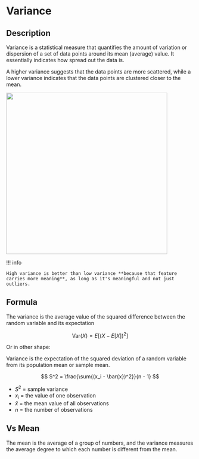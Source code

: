 # Variance

## Description

Variance is a statistical measure that quantifies the amount of variation or dispersion of a set of data points around its mean (average) value.
It essentially indicates how spread out the data is.

A higher variance suggests that the data points are more scattered, while a lower variance indicates that the data points are clustered closer to the mean.

<img src="image1.jpg" style="width:4.5in" />

!!! info

    High variance is better than low variance **because that feature carries more meaning**, as long as it's meaningful and not just outliers.

## Formula

The variance is the average value of the squared difference between the random variable and its expectation

$$
\text{Var}(X) = E[(X - E[X])^2]
$$

Or in other shape:

Variance is the expectation of the squared deviation of a random variable from its population mean or sample mean.

$$
S^2 = \frac{\sum{(x_i - \bar{x})^2}}{n - 1}
$$

- $S^2$ = sample variance
- $x_i$ = the value of one observation
- $\bar{x}$ = the mean value of all observations
- $n$ = the number of observations

## Vs Mean

The mean is the average of a group of numbers, and the variance measures the average degree to which each number is different from the mean.
